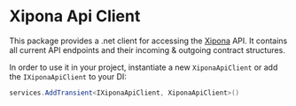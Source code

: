 # Xipona Api Client

This package provides a .net client for accessing the [Xipona](https://github.com/Velociraptor45/Xipona) API. It contains all current API endpoints and their incoming & outgoing contract structures.

In order to use it in your project, instantiate a new `XiponaApiClient` or add the `IXiponaApiClient` to your DI:
```cs
services.AddTransient<IXiponaApiClient, XiponaApiClient>()
```